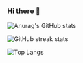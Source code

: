 ### Hi there 👋

![Anurag's GitHub stats](https://github-readme-stats.vercel.app/api?username=bqyden&show_icons=true&theme=dark) 

![GitHub streak stats](https://streak-stats.demolab.com/?user=bqyden)  

![Top Langs](https://github-readme-stats.vercel.app/api/top-langs/?username=bqyden&layout=compact&theme=dark)
